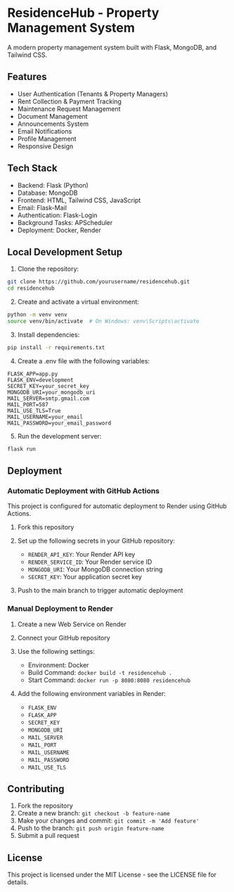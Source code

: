 # ResidenceHub - Property Management System

A modern property management system built with Flask, MongoDB, and Tailwind CSS.

## Features

- User Authentication (Tenants & Property Managers)
- Rent Collection & Payment Tracking
- Maintenance Request Management
- Document Management
- Announcements System
- Email Notifications
- Profile Management
- Responsive Design

## Tech Stack

- Backend: Flask (Python)
- Database: MongoDB
- Frontend: HTML, Tailwind CSS, JavaScript
- Email: Flask-Mail
- Authentication: Flask-Login
- Background Tasks: APScheduler
- Deployment: Docker, Render

## Local Development Setup

1. Clone the repository:
```bash
git clone https://github.com/yourusername/residencehub.git
cd residencehub
```

2. Create and activate a virtual environment:
```bash
python -m venv venv
source venv/bin/activate  # On Windows: venv\Scripts\activate
```

3. Install dependencies:
```bash
pip install -r requirements.txt
```

4. Create a .env file with the following variables:
```env
FLASK_APP=app.py
FLASK_ENV=development
SECRET_KEY=your_secret_key
MONGODB_URI=your_mongodb_uri
MAIL_SERVER=smtp.gmail.com
MAIL_PORT=587
MAIL_USE_TLS=True
MAIL_USERNAME=your_email
MAIL_PASSWORD=your_email_password
```

5. Run the development server:
```bash
flask run
```

## Deployment

### Automatic Deployment with GitHub Actions

This project is configured for automatic deployment to Render using GitHub Actions.

1. Fork this repository

2. Set up the following secrets in your GitHub repository:
   - `RENDER_API_KEY`: Your Render API key
   - `RENDER_SERVICE_ID`: Your Render service ID
   - `MONGODB_URI`: Your MongoDB connection string
   - `SECRET_KEY`: Your application secret key

3. Push to the main branch to trigger automatic deployment

### Manual Deployment to Render

1. Create a new Web Service on Render
2. Connect your GitHub repository
3. Use the following settings:
   - Environment: Docker
   - Build Command: `docker build -t residencehub .`
   - Start Command: `docker run -p 8080:8080 residencehub`

4. Add the following environment variables in Render:
   - `FLASK_ENV`
   - `FLASK_APP`
   - `SECRET_KEY`
   - `MONGODB_URI`
   - `MAIL_SERVER`
   - `MAIL_PORT`
   - `MAIL_USERNAME`
   - `MAIL_PASSWORD`
   - `MAIL_USE_TLS`

## Contributing

1. Fork the repository
2. Create a new branch: `git checkout -b feature-name`
3. Make your changes and commit: `git commit -m 'Add feature'`
4. Push to the branch: `git push origin feature-name`
5. Submit a pull request

## License

This project is licensed under the MIT License - see the LICENSE file for details. 